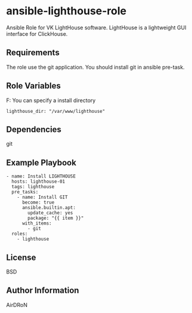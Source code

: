 ansible-lighthouse-role
=========
Ansible Role for VK LightHouse software. LightHouse is a lightweight GUI interface for ClickHouse. 

Requirements
------------
The role use the git application. You should install git in ansible pre-task. 

Role Variables
--------------
F: You can specify a install directory
```
lighthouse_dir: "/var/www/lighthouse"
```

Dependencies
------------

git

Example Playbook
----------------
```
- name: Install LIGHTHOUSE
  hosts: lighthouse-01
  tags: lighthouse
  pre_tasks:
    - name: Install GIT
      become: true
      ansible.builtin.apt:
        update_cache: yes
        package: "{{ item }}"
      with_items:
        - git
  roles:
    - lighthouse
```
License
-------

BSD

Author Information
------------------

AirDRoN
